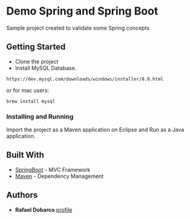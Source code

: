 # Demo Spring and Spring Boot

Sample project created to validate some Spring concepts

## Getting Started

- Clone the project
- Install MySQL Database. 

```
https://dev.mysql.com/downloads/windows/installer/8.0.html
```

or for mac users: 

```
brew install mysql
```

### Installing and Running

Import the project as a Maven application on Eclipse and Run as a Java application.


## Built With

* [SpringBoot](https://start.spring.io/) - MVC Framework
* [Maven](https://maven.apache.org/) - Dependency Management

## Authors

* **Rafael Dobarco** [profile](https://github.com/dobarco)
